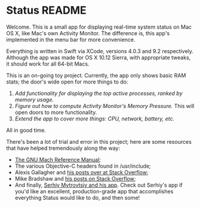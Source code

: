 # Status README

Welcome.  This is a small app for displaying real-time system status on Mac OS X, like Mac's own Activity Monitor.  The difference is, this app's implemented in the menu bar for more convenience.

Everything is written in Swift via XCode, versions 4.0.3 and 9.2 respectively.  Although the app was made for OS X 10.12 Sierra, with appropriate tweaks, it should work for all 64-bit Macs.

This is an on-going toy project.  Currently, the app only shows basic RAM stats; the door's wide open for more things to do:
  1) *Add functionality for displaying the top active processes, ranked by memory usage.*
  2) *Figure out how to compute Activity Monitor's Memory Pressure.*  This will open doors to more functionality.
  3) *Extend the app to cover more things: CPU, network, battery, etc.*
  
All in good time.

There's been a lot of trial and error in this project; here are some resources that have helped tremendously along the way:
  - [The GNU Mach Reference Manual](https://www.gnu.org/software/hurd/gnumach-doc/index.html);
  - The various Objective-C headers found in /usr/include;
  - Alexis Gallagher and [his posts over at Stack Overflow](https://stackoverflow.com/users/577888/algal);
  - Mike Bradshaw and [his posts on Stack Overflow](https://stackoverflow.com/users/475228/bmike);
  - And finally, [Serhiy Mytrovtsiy and his app](https://github.com/exelban/stats).  Check out Serhiy's app if you'd like an excellent, production-grade app that accomplishes everything Status would like to do, and then some!
